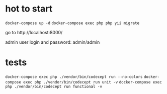 # hot to start
`docker-compose up -d`
`docker-compose exec php php yii migrate`

go to http://localhost:8000/

admin user login and password: admin/admin

# tests
`docker-compose exec php ./vendor/bin/codecept run --no-colors`
`docker-compose exec php ./vendor/bin/codecept run unit -v`
`docker-compose exec php ./vendor/bin/codecept run functional -v`